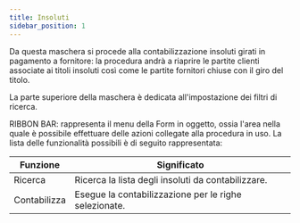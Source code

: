 ```yaml
---
title: Insoluti
sidebar_position: 1
---
```


Da questa maschera si procede alla contabilizzazione insoluti girati in pagamento a fornitore: la procedura andrà a riaprire le partite clienti associate ai titoli insoluti così come le partite fornitori chiuse con il giro del titolo.

La parte superiore della maschera è dedicata all'impostazione dei filtri di ricerca.

RIBBON BAR: rappresenta il menu della Form in oggetto, ossia l'area nella quale è possibile effettuare delle azioni collegate alla procedura in uso. La lista delle funzionalità possibili è di seguito rappresentata:



| Funzione | Significato |
| --- | --- |
| Ricerca | Ricerca la lista degli insoluti da contabilizzare. |
| Contabilizza | Esegue la contabilizzazione per le righe selezionate. |






